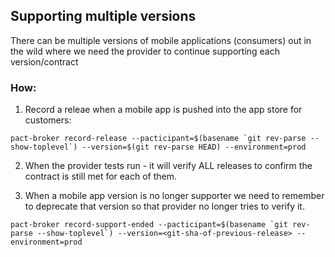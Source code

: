 ## Supporting multiple versions

There can be multiple versions of mobile applications (consumers) out in the wild where we need the provider to continue supporting each version/contract

### How:
1. Record a releae when a mobile app is pushed into the app store for customers:  
```shell
pact-broker record-release --pacticipant=$(basename `git rev-parse --show-toplevel`) --version=$(git rev-parse HEAD) --environment=prod
```

2. When the provider tests run - it will verify ALL releases to confirm the contract is still met for each of them.

3. When a mobile app version is no longer supporter we need to remember to deprecate that version so that provider no longer tries to verify it.
```shell
pact-broker record-support-ended --pacticipant=$(basename `git rev-parse --show-toplevel`) --version=<git-sha-of-previous-release> --environment=prod
```
